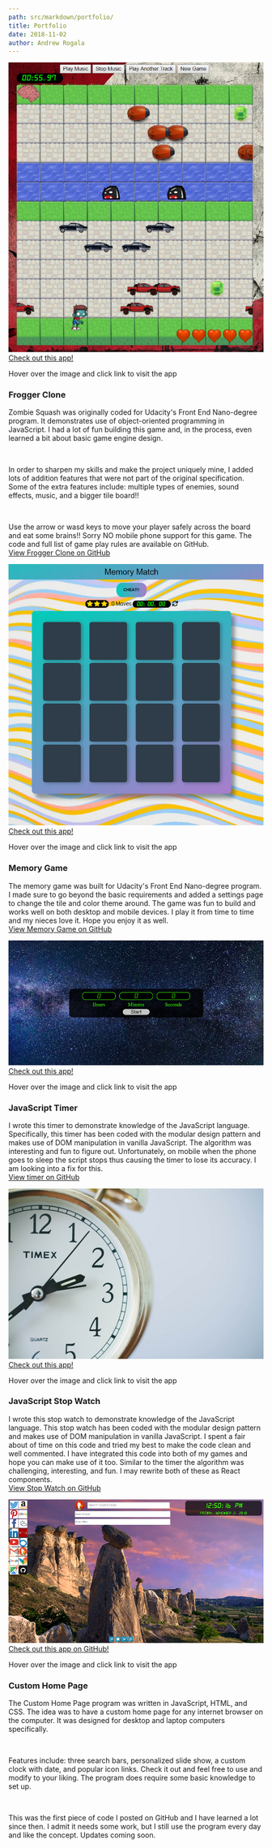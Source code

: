 ```yaml
---
path: src/markdown/portfolio/
title: Portfolio
date: 2018-11-02
author: Andrew Rogala
---
```

<section class="featuredwork">
	<div class="featuredwork__4">
		<div class="featuredwork__imgbox" data-aos="fade-left" data-aos-easing="ease-in-out-back" tabindex="0">
			<img src="../../img/uploads/frogger.png" />
			<div class="featuredwork__imgbox-overlay">
				<div class="featuredwork__imgbox-overlay--text">
					<a class="featuredwork__imgbox-overlay--link" href="https://andrewrogalafrogger.surge.sh">Check out this app!</a>
				</div>
			</div>
		</div>
		<p class="featuredwork__tip">Hover over the image and click link to visit the app</p>
		<h3 class="heading-tertiary">Frogger Clone</h3>
		<p class="featuredwork__description-p">Zombie Squash was originally coded for Udacity's Front End Nano-degree program. It demonstrates use of object-oriented programming in JavaScript. I had a lot of fun building this game and, in the process, even learned a bit about basic game engine design.</p><br/>
		<p class="featuredwork__description-p">In order to sharpen my skills and make the project uniquely mine, I added lots of addition features that were not part of the original specification. Some of the extra features include: multiple types of enemies, sound effects, music, and a bigger tile board!!</p><br/>
		<p class="featuredwork__description-p">Use the arrow or wasd keys to move your player safely across the board and eat some brains!! Sorry NO mobile phone support for this game. The code and full list of game play rules are available on GitHub.<br/>
	    <a href="https://github.com/ARogala/Frogger">View Frogger Clone on GitHub</a></p>
	</div>
	<div class="featuredwork__5">
		<div class="featuredwork__imgbox" data-aos="fade-left" data-aos-easing="ease-in-out-back" tabindex="0">
			<img src="../../img/uploads/memorygame.png" />
			<div class="featuredwork__imgbox-overlay">
				<div class="featuredwork__imgbox-overlay--text">
					<a class="featuredwork__imgbox-overlay--link" href="https://andrewrogalamemorygame.surge.sh">Check out this app!</a>
				</div>
			</div>
		</div>
		<p class="featuredwork__tip">Hover over the image and click link to visit the app</p>
		<h3 class="heading-tertiary">Memory Game</h3>
		<p class="featuredwork__description-p">The memory game was built for Udacity's Front End Nano-degree program. I made sure to go beyond the basic requirements and added a settings page to change the tile and color theme around. The game was fun to build and works well on both desktop and mobile devices. I play it from time to time and my nieces love it. Hope you enjoy it as well.<br/>
	    <a href="https://github.com/ARogala/fend-project-memory-game">View Memory Game on GitHub</a></p>
	</div>
	<div class="featuredwork__6">
		<div class="featuredwork__imgbox" data-aos="fade-left" data-aos-easing="ease-in-out-back" tabindex="0">
			<img src="../../img/uploads/timer.png" />
			<div class="featuredwork__imgbox-overlay">
				<div class="featuredwork__imgbox-overlay--text">
					<a class="featuredwork__imgbox-overlay--link" href="https://arogalatimer.surge.sh">Check out this app!</a>
				</div>
			</div>
		</div>
		<p class="featuredwork__tip">Hover over the image and click link to visit the app</p>
		<h3 class="heading-tertiary">JavaScript Timer</h3>
		<p class="featuredwork__description-p">I wrote this timer to demonstrate knowledge of the JavaScript language. Specifically, this timer has been coded with the modular design pattern and makes use of DOM manipulation in vanilla JavaScript. The algorithm was interesting and fun to figure out. Unfortunately, on mobile when the phone goes to sleep the script stops thus causing the timer to lose its accuracy. I am looking into a fix for this.<br/>
	    <a href="https://github.com/ARogala/Timer">View timer on GitHub</a></p>
	</div>
	<div class="featuredwork__7">
		<div class="featuredwork__imgbox" data-aos="fade-left" data-aos-easing="ease-in-out-back" tabindex="0">
			<img src="../../img/uploads/stopwatch.jpg" />
			<div class="featuredwork__imgbox-overlay">
				<div class="featuredwork__imgbox-overlay--text">
					<a class="featuredwork__imgbox-overlay--link" href="https://codepen.io/Drew7865/pen/jvGVdg">Check out this app!</a>
				</div>
			</div>
		</div>
		<p class="featuredwork__tip">Hover over the image and click link to visit the app</p>
		<h3 class="heading-tertiary">JavaScript Stop Watch</h3>
		<p class="featuredwork__description-p">I wrote this stop watch to demonstrate knowledge of the JavaScript language. This stop watch has been coded with the modular design pattern and makes use of DOM manipulation in vanilla JavaScript. I spent a fair about of time on this code and tried my best to make the code clean and well commented. I have integrated this code into both of my games and hope you can make use of it too. Similar to the timer the algorithm was challenging, interesting, and fun. I may rewrite both of these as React components.<br/>
	    <a href="https://github.com/ARogala/StopWatch">View Stop Watch on GitHub</a></p>
	</div>
	<div class="featuredwork__8">
		<div class="featuredwork__imgbox" data-aos="fade-left" data-aos-easing="ease-in-out-back" tabindex="0">
			<img src="../../img/uploads/customhomepage.png" />
			<div class="featuredwork__imgbox-overlay">
				<div class="featuredwork__imgbox-overlay--text">
					<a class="featuredwork__imgbox-overlay--link" href="https://github.com/ARogala/PersonalHomePage">Check out this app on GitHub!</a>
				</div>
			</div>
		</div>
		<p class="featuredwork__tip">Hover over the image and click link to visit the app</p>
		<h3 class="heading-tertiary">Custom Home Page</h3>
		<p class="featuredwork__description-p">The Custom Home Page program was written in JavaScript, HTML, and CSS. The idea was to have a custom home page for any internet browser on the computer. It was designed for desktop and laptop computers specifically.</p><br/>
		<p class="featuredwork__description-p">Features include: three search bars, personalized slide show, a custom clock with date, and popular icon links. Check it out and feel free to use and modify to your liking. The program does require some basic knowledge to set up.</p><br/>
		<p class="featuredwork__description-p">This was the first piece of code I posted on GitHub and I have learned a lot since then. I admit it needs some work, but I still use the program every day and like the concept. Updates coming soon.</p><br/>
	</div>
</section>